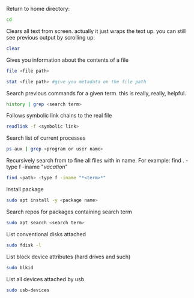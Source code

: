 Return to home directory:
```bash
cd
```

Clears all text from screen. actually it just wraps the text up. you can still see previous output by scrolling up:
```bash
clear 
```

Gives you information about the contents of a file
```bash
file <file path> 
```

```bash
stat <file path> #give you metadata on the file path
```

Search previous commands for a given term. this is really, really, helpful. 
```bash
history | grep <search term> 
```

Follows symbolic link chains to the real file
```bash
readlink -f <symbolic link> 
```

Search list of current processes
```bash
ps aux | grep <program or user name> 
```

Recursively search from <path> to fine all files with <term> in name. For example: find . -type f -iname "*vacation*"
```bash
find <path> -type f -iname "*<term>*" 
```

Install package
```bash
sudo apt install -y <package name> 
```

Search repos for packages containing search term
```bash
sudo apt search <search term> 
```

List conventional disks attached
```bash
sudo fdisk -l 
```

List block device attributes (hard drives and such)
```bash
sudo blkid 
```

List all devices attached by usb
```bash
sudo usb-devices 
```
